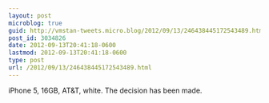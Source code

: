 ```yaml
---
layout: post
microblog: true
guid: http://vmstan-tweets.micro.blog/2012/09/13/246438445172543489.html
post_id: 3034826
date: 2012-09-13T20:41:18-0600
lastmod: 2012-09-13T20:41:18-0600
type: post
url: /2012/09/13/246438445172543489.html
---
```

iPhone 5, 16GB, AT&amp;T, white. The decision has been made.
